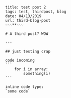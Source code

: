 ~~~**~~~
title: test post 2
tags: test, thirdpost, blog
date: 04/13/2019
url: third-blog-post
~~~**~~~

# A third post? WOW

---

## just testing crap

code incoming
```
    for i in array:
        something(i)
```

inline code type:
`some code`
